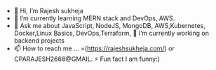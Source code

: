 - 👋 Hi, I’m Rajesh sukheja 
- 🌱 I’m currently learning MERN stack and DevOps, AWS. 
- 💬 Ask me about JavaScript, NodeJS, MongoDB, AWS,Kubernetes, Docker,Linux Basics, DevOps,Terraform,
  🔭 I’m currently working on backend projects
- 📫 How to reach me ... =(https://rajeshsukheja.com/) or CPARAJESH2668@GMAIL.
  ⚡ Fun fact I am funny:)


